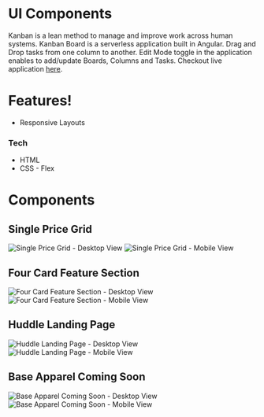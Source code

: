 # UI Components

Kanban is a lean method to manage and improve work across human systems. Kanban Board is a serverless application built in Angular. Drag and Drop tasks from one column to another. Edit Mode toggle in the application enables to add/update Boards, Columns and Tasks. Checkout live application [here](https://sranmanpreet.github.io/kanban_live).

# Features!
  - Responsive Layouts

### Tech

* HTML
* CSS - Flex

# Components

##  Single Price Grid
![Single Price Grid - Desktop View](https://github.com/sranmanpreet/ui-components/blob/master/components/single-price-grid/designs/Desktop_preview.JPG)
![Single Price Grid - Mobile View](https://github.com/sranmanpreet/ui-components/blob/master/components/single-price-grid/designs/Mobile_preview.JPG)

## Four Card Feature Section
![Four Card Feature Section - Desktop View](https://github.com/sranmanpreet/ui-components/blob/master/components/four-card-feature-section/design/Desktop_preview.JPG)
![Four Card Feature Section - Mobile View](https://github.com/sranmanpreet/ui-components/blob/master/components/four-card-feature-section/design/Mobile_preview.jpg)

## Huddle Landing Page
![Huddle Landing Page - Desktop View](https://github.com/sranmanpreet/ui-components/blob/master/components/huddle-landing-page/design/Desktop_preview.jpg)
![Huddle Landing Page - Mobile View](https://github.com/sranmanpreet/ui-components/blob/master/components/huddle-landing-page/design/Mobile_preview.jpg)

## Base Apparel Coming Soon
![Base Apparel Coming Soon - Desktop View](https://github.com/sranmanpreet/ui-components/blob/master/components/base-apparel-coming-soon/design/Desktop_preview.JPG)
![Base Apparel Coming Soon - Mobile View](https://github.com/sranmanpreet/ui-components/blob/master/components/base-apparel-coming-soon/design/Mobile_preview.JPG)